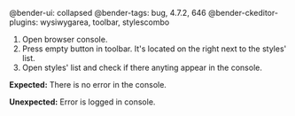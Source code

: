 @bender-ui: collapsed
@bender-tags: bug, 4.7.2, 646
@bender-ckeditor-plugins: wysiwygarea, toolbar, stylescombo

1. Open browser console.
1. Press empty button in toolbar. It's located on the right next to the styles' list.
1. Open styles' list and check if there anyting appear in the console.

**Expected:** There is no error in the console.

**Unexpected:** Error is logged in console.
